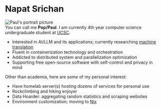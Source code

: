 # Napat Srichan

![Paul's portrait picture](http://napatsc.com/profile.webp)  
You can call me **Pop/Paul**. I am currently 4th year computer science
undergraduate student at [UCSC](https://ucsc.edu).

- Interested in AI/LLM and its applications; currently researching [machine
translation](https://github.com/anonymaew/translation-engine)
- Fluent in containerization technology and orchestration
- Addicted to distributed system and parallelization optimization
- Supporting free open-source software with self-control and privacy in mind

Other than academia, here are some of my personal interest:

- Have homelab server(s) hosting dozens of services for personal use
- Rockclimbing and hiking enjoyer
- Data Hoarder: aggregating random statistics and scraping websites
- Environment customization; moving to
[Nix](https://github.com/anonymaew/config.nix)
